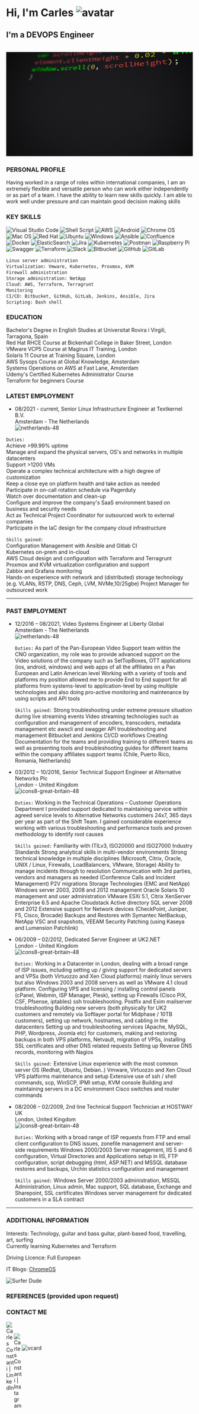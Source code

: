 #  Hi, I'm Carles ![avatar](https://images.weserv.nl/?url=avatars.githubusercontent.com/u/567380?v=4&h=40&w=40&fit=cover&mask=circle&maxage=7d)
## I'm a DEVOPS Engineer
&nbsp;
<img src="giph_banner.gif" width="990" height="280" />


### PERSONAL PROFILE
Having worked in a range of roles within international companies, I am an extremely flexible and versatile person who can work either independently or as part of a team. I have the ability to learn new skills quickly. I am able to work well under pressure and can maintain good decision making skills

### KEY SKILLS 
![Visual Studio Code](https://img.shields.io/badge/Visual%20Studio%20Code-0078d7.svg?style=for-the-badge&logo=visual-studio-code&logoColor=white)
![Shell Script](https://img.shields.io/badge/shell_script-%23121011.svg?style=for-the-badge&logo=gnu-bash&logoColor=white)
![AWS](https://img.shields.io/badge/AWS-%23FF9900.svg?style=for-the-badge&logo=amazon-aws&logoColor=white)
![Android](https://img.shields.io/badge/Android-3DDC84?style=for-the-badge&logo=android&logoColor=white)
![Chrome OS](https://img.shields.io/badge/chrome%20os-3d89fc?style=for-the-badge&logo=google%20chrome&logoColor=white)
![Mac OS](https://img.shields.io/badge/mac%20os-000000?style=for-the-badge&logo=macos&logoColor=F0F0F0)
![Red Hat](https://img.shields.io/badge/Red%20Hat-EE0000?style=for-the-badge&logo=redhat&logoColor=white)
![Ubuntu](https://img.shields.io/badge/Ubuntu-E95420?style=for-the-badge&logo=ubuntu&logoColoColor=white)
![Windows](https://img.shields.io/badge/Windows-0078D6?style=for-the-badge&logo=windows&logoColor=white)
![Ansible](https://img.shields.io/badge/ansible-%231A1918.svg?style=for-the-badge&logo=ansible&logoColor=white)
![Confluence](https://img.shields.io/badge/confluence-%23172BF4.svg?style=for-the-badge&logo=confluence&logoColor=white)
![Docker](https://img.shields.io/badge/docker-%230db7ed.svg?style=for-the-badge&logo=docker&logoColor=white)
![ElasticSearch](https://img.shields.io/badge/-ElasticSearch-005571?style=for-the-badge&logo=elasticsearch)
![Jira](https://img.shields.io/badge/jira-%230A0FFF.svg?style=for-the-badge&logo=jira&logoColor=white)
![Kubernetes](https://img.shields.io/badge/kubernetes-%23326ce5.svg?style=for-the-badge&logo=kubernetes&logoColor=white)
![Postman](https://img.shields.io/badge/Postman-FF6C37?style=for-the-badge&logo=postman&logoColor=white)
![Raspberry Pi](https://img.shields.io/badge/-RaspberryPi-C51A4A?style=for-the-badge&logo=Raspberry-Pi)
![Swagger](https://img.shields.io/badge/-Swagger-%23Clojure?style=for-the-badge&logo=swagger&logoColor=white)
![Terraform](https://img.shields.io/badge/terraform-%235835CC.svg?style=for-the-badge&logo=terraform&logoColor=white)
![Slack](https://img.shields.io/badge/Slack-4A154B?style=for-the-badge&logo=slack&logoColor=white)
![Bitbucket](https://img.shields.io/badge/bitbucket-%230047B3.svg?style=for-the-badge&logo=bitbucket&logoColor=white)
![GitHub](https://img.shields.io/badge/github-%23121011.svg?style=for-the-badge&logo=github&logoColor=white)
![GitLab](https://img.shields.io/badge/gitlab-%23181717.svg?style=for-the-badge&logo=gitlab&logoColor=white)
```
Linux server administration
Virtualization: Vmware, Kubernetes, Proxmox, KVM
Firewall administration
Storage administration: NetApp
Cloud: AWS, Terraform, Terragrunt
Monitoring
CI/CD: Bitbucket, GitHub, GitLab, Jenkins, Ansible, Jira
Scripting: Bash shell
```

### EDUCATION
Bachelor's Degree in English Studies at Universitat Rovira i Virgili, Tarragona, Spain \
Red Hat RHCE Course at Bickenhall College in Baker Street, London \
VMware VCP5 Course at Magirus IT Training, London \
Solaris 11 Course at Training Square, London \
AWS Sysops Course at Global Knowledge, Amsterdam \
Systems Operations on AWS at Fast Lane, Amsterdam \
Udemy's Certified Kubernetes Administrator Course \
Terraform for beginners Course



### LATEST EMPLOYMENT
- 08/2021 - current, Senior Linux Infrastructure Engineer at Textkernel B.V. \
    Amsterdam - The Netherlands \
    ![netherlands-48](https://user-images.githubusercontent.com/567380/159275409-433cee3c-b6a6-4d6a-aec5-792146a67a91.png)


```Duties:``` \
    Achieve >99.99% uptime \
    Manage and expand the physical servers, OS's and networks in multiple datacenters \
    Support >1200 VMs \
    Operate a complex technical architecture with a high degree of customization \
    Keep a close eye on platform health and take action as needed \
    Participate in on-call rotation schedule via Pagerduty \
    Watch over documentation and clean-up \
    Configure and improve the company's SaaS environment based on business and security needs \
    Act as Technical Project Coordinator for outsourced work to external companies \
    Participate in the IaC design for the company cloud infrastructure


```Skills gained:``` \
    Configuration Management with Ansible and Gitlab CI \
    Kubernetes on-prem and in-cloud \
    AWS Cloud design and configuration with Terraform and Terragrunt \
    Proxmox and KVM virtualization configuration and support \
    Zabbix and Grafana monitoring \
    Hands-on experience with network and (distributed) storage technology (e.g. VLANs, RSTP, DNS, Ceph, LVM, NVMe,10/25gbe)
    Project Manager for outsourced work

---
### PAST EMPLOYMENT
- 12/2016 – 08/2021, Video Systems Engineer at Liberty Global \
Amsterdam - The Netherlands \
![netherlands-48](https://user-images.githubusercontent.com/567380/159275905-49b0e866-b015-4cd7-bd15-8a14e085de59.png)
	
	```Duties:```
    	As part of the Pan-European Video Support team within the CNO organization, my role was to provide advanced support on the 	   Video solutions of the company such as SetTopBoxes, OTT applications (ios, android, windows) and web apps of all the 	affiliates on a Pan European and Latin American level 
	Working with a variety of tools and platforms my position allowed me to provide End to End support for all platforms from
	systems-level to application-level by using multiple technologies and also doing pro-active monitoring and maintenance by 	  using scripts and API tools

	```Skills gained:```
    	Strong troubleshooting under extreme pressure situation during live streaming events
	Video streaming technologies such as configuration and management of encoders, transcoders, metadata management etc
    	awscli and swagger API troubleshooting and management
    	Bitbucket and Jenkins CI/CD workflows
    	Creating Documentation for the teams and providing training to different teams as well as presenting tools and 			troubleshooting guides for different teams within the company affiliates support teams (Chile, Puerto Rico, Romania, 		Netherlands)


	
- 03/2012 – 10/2016, Senior Technical Support Engineer at Alternative Networks Plc \
London - United Kingdom \
![icons8-great-britain-48](https://user-images.githubusercontent.com/567380/159276136-c501abc0-a17b-4b6e-b46b-4f51a2f374c5.png) 
    
	```Duties:```
  	Working in the Technical Operations – Customer Operations Department I provided support dedicated to maintaining service 	 within agreed service levels to Alternative Networks customers 24x7, 365 days per year as part of the Shift Team. I 		gained considerable experience working with various troubleshooting and performance tools and proven methodology to identify 	     root causes

	```Skills gained:```
  	Familiarity with ITILv3, ISO20000 and ISO27000 Industry Standards
	Strong analytical skills in multi-vendor environments
	Strong technical knowledge in multiple disciplines (Microsoft, Citrix, Oracle, UNIX / Linux, Firewalls, LoadBalancers, 	             VMware, Storage)
	Ability to manage incidents through to resolution
	Communication with 3rd parties, vendors and managers as needed (Conference Calls and Incident Management)
	P2V migrations
	Storage Technologies (EMC and NetApp)
	Windows server 2003, 2008 and 2012 management
	Oracle Solaris 10 management and user administration
	VMware ESXi 5.1, Citrix XenServer Enterprise 6.5 and  Apache Cloudstack
	Active directory 
	SQL server 2008 and 2012
	Extensive support for Network devices (CheckPoint, Juniper, F5, Cisco, Brocade)
	Backups and Restores with Symantec NetBackup, NetApp VSC and snapshots, VEEAM
	Security Patching (using Kaseya and Lumension Patchlink)



- 06/2009 – 02/2012, Dedicated Server Engineer at UK2.NET \
London - United Kingdom \
![icons8-great-britain-48](https://user-images.githubusercontent.com/567380/159276329-f97aff36-044c-4fa1-b5cd-3dd8c8244797.png)

	```Duties:```
	Working in a Datacenter in London, dealing with a broad range of ISP issues, including setting up / giving support for 		dedicated servers and VPSs (both Virtuozzo and Xen Cloud platforms) mainly linux servers but also Windows 2003 and 2008 	servers as well as VMware 4.1 cloud platform.
	Configuring VPS and licensing / installing control panels (cPanel, Webmin, ISP Manager, Plesk), setting up Firewalls (Cisco 	    PIX, CSF, Pfsense, iptables) ssh troubleshooting. Postfix and Exim mailserver troubleshooting
	Building new servers (both physically for UK2 customers and remotely via Softlayer portal for Midphase / 10TB customers), 	  setting up network, hostnames, and cabling in the datacenters
	Setting up and troubleshooting services (Apache, MySQL, PHP, Wordpress, Joomla etc) for customers, making and restoring 	backups in both VPS platforms, Netvault, migration of VPSs, installing SSL certificates and other DNS related requests
	Setting up Reverse DNS records, monitoring with Nagios

	```Skills gained:```
	Extensive Linux experience with the most common server OS (Redhat, Ubuntu, Debian..)
	Vmware, Virtuozzo and Xen Cloud VPS platforms maintenance and setup
	Extensive use of ssh / shell commands, scp, WinSCP, IPMI setup, KVM console
	Building and maintaining servers in a DC environment
	Cisco switches and router commands


- 08/2006 – 02/2009, 2nd line Technical Support Technician at HOSTWAY UK \
London, United Kingdom \
![icons8-great-britain-48](https://user-images.githubusercontent.com/567380/159276363-27b56190-63b4-4e26-a0eb-79678593878e.png)

	```Duties:```
	Working with a broad range of ISP requests from FTP and email client configuration to DNS issues, zonefile management and 	  server-side requirements
	Windows 2000/2003 Server management, IIS 5 and 6 configuration, Virtual Directories and Applications setup in IIS, FTP               configuration, script debugging (html, ASP.NET) and MSSQL database restores and backups, Urchin statistics configuration and         management

	```Skills gained:```
	Windows Server 2000/2003 administration, MSSQL Administration, Linux admin, Mac support, SQL database, Exchange and 		Sharepoint, SSL certificates
	Windows server management for dedicated customers in a SLA contract

---


### ADDITIONAL INFORMATION
Interests:                 Technology, guitar and bass guitar, plant-based food, travelling, art, surfing \
                           Currently learning Kubernetes and Terraform

Driving Licence:           Full European

IT Blogs:                  [ChromeOS](https://www.linkedin.com/pulse/chromeos-music-from-terminal-tizonia-eq-visualizer-constanti-vazquez/?trackingId=fj5qJ7%2BiQL6gzy6Y%2BQKPqA%3D%3D)

![Surfer Dude](surferdude.png)



### REFERENCES (provided upon request)



### CONTACT ME
<a href="https://www.linkedin.com/in/carlesconstanti/"><img align="left" src="https://raw.githubusercontent.com/yushi1007/yushi1007/main/images/linkedin.svg" alt="Carles Constanti | LinkedIn" width="21px"/></a> 
&nbsp;

 <a href="https://instagram.com/srpayo"><img align="left" src="https://raw.githubusercontent.com/yushi1007/yushi1007/main/images/instagram.svg" alt="Carles Constanti | Instagram" width="21px"/></a> 
 &nbsp;


![vcard](vcard.jpg)


